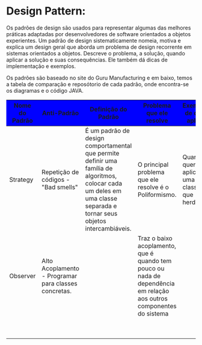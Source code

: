 <h1>Design Pattern:</h1>

Os padrões de design são usados para representar algumas das melhores práticas adaptadas por desenvolvedores de software orientados a objetos experientes. Um padrão de design sistematicamente nomeia, motiva e explica um design geral que aborda um problema de design recorrente em sistemas orientados a objetos. Descreve o problema, a solução, quando aplicar a solução e suas consequências. Ele também dá dicas de implementação e exemplos.

Os padrões são baseado no site do Guru Manufacturing e em baixo, temos a tabela de comparação e reposótorio de cada padrão, onde encontra-se os diagramas e o código JAVA.
<table>
	<thead style="background-color: blue"> <!--não está funcionando -->
	<tr>
		<th>Nome do Padrão</th>
		<th>Anti-Padrão</th>
		<th>Definição do Padrão</th>
		<th>Problema que ele resolve</th>
		<th>Exemplos de onde aplicar</th>
	</tr>	</thead>	<tbody>	<tr>
		<td>Strategy</td>
		<td>Repetição de códigos - "Bad smells"</td>
		<td>É um padrão de design comportamental que permite definir uma família de algoritmos, colocar cada um deles em uma classe separada e tornar seus objetos intercambiáveis.</td>
		<td>O principal problema que ele resolve é o Poliformismo.</td>
		<td>Quando queremos aplicar uma classe que herda.</td>
	</tr>
	<tr>
		<td>Observer</td>
		<td>Alto Acoplamento - Programar para classes concretas.</td>
		<td>&nbsp;</td>
		<td>Traz o baixo acoplamento, que é  quando tem pouco ou nada de dependência em relação aos outros componentes do sistema</td>
		<td>&nbsp;</td>
	</tr>
	<tr>
		<td>&nbsp;</td>
		<td>&nbsp;</td>
		<td>&nbsp;</td>
		<td>&nbsp;</td>
		<td>&nbsp;</td>
	</tr>
	<tr>
		<td>&nbsp;</td>
		<td>&nbsp;</td>
		<td>&nbsp;</td>
		<td>&nbsp;</td>
		<td>&nbsp;</td>
	</tr>
	</tbody>
</table>
